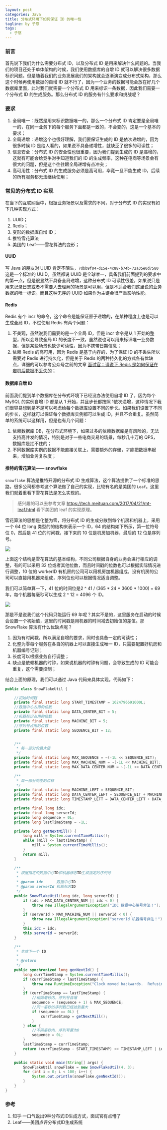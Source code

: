 ```yaml
---
layout: post
categories: Java
title: 分布式环境下如何保证 ID 的唯一性
tagline: by 子悠
tags: 
  - 子悠
---
```


### 前言

首先说下我们为什么需要分布式 ID，以及分布式 ID 是用来解决什么问题的。当我们的项目还处于单体架构的时候，我们使用数据库的自增 ID 就可以解决很多数据标识问题。但是随着我们的业务发展我们的架构就会逐渐演变成分布式架构，那么这个时候再使用数据的自增 ID 就不行了，因为一个业务的数据可能会放在好几个数据库里面，此时我们就需要一个分布式 ID 用来标识一条数据，因此我们需要一个分布式 ID 的生成服务。那么分布式 ID 的服务有什么要求和挑战呢？

### 要求

1. 全局唯一：既然是用来标识数据唯一的，那么一个分布式 ID 肯定要是全局唯一的，在同一业务下的每个服务下面都是一致的，不会变的，这是一个基本的要求；
2. 全局递增：递增这个也很好理解，我们要保证生成的 ID 是依次递增的，因为很多时候 ID 是给人看的，如果说不具备递增性，就缺乏了很多的可读性；
3. 信息安全：分布式 ID 的安全性也很重要，因为我们提到生成的 ID 是递增的，这就有可能会给竞争对手知道我们的 ID 的生成频率，这种在电商等场景会有很大的问题，但是这个往往跟全局递增有点冲突；
4. 高可用性：分布式 ID 的生成服务必须是高可用，毕竟一旦不能生成 ID，后续的所有服务都无法继续使用；

### 常见的分布式 ID 实现

在当下的互联网当中，根据业务场景以及需求的不同，对于分布式 ID 的实现有如下几种实现方式：

1. UUID；
2. Redis；
3. 变形的数据库自增 ID；
4. 推特雪花算法
5. 美团的 Leaf——雪花算法的变形；

#### UUID

写 Java 的朋友对 UUID 肯定不陌生，`7dbb9f04-d15e-4c88-b74b-72a35e0d7580` 这是一个标准的 UUID，虽然都说 UUID 是全球唯一，具备我们前面提到的要求中的第一点，但是很显然不具备全局递增，这种分布式 ID 可读性很差，如果说只是用来记录日志或者不需要人去理解的场景是可以用，但是不适合我们这里说的业务数据的唯一标识。而且这种无序的 UUID 如果作为主键会很严重影响性能。

#### Redis

Redis 有个 incr 的命令，这个命令是能保证原子递增的，在某种程度上也是可以生成全局 ID，不过使用 Redis 有两个问题：

1. 不美观，虽然说我们需要的是一个全局 ID，但是 incr 命令是从 1 开始的整型，所以会导致全局 ID 的长度不一致，虽然说也可以用来标识唯一业务数据，但是某些场景也缺少可读性，因为不携带日期信息；
2. 依赖 Redis 的高可用，因为 Redis 是基于内存的，为了保证 ID 的不丢失所以需要对 Redis 进行持久化，但是关于 Redis 的两种持久化的方式各有优缺点，详细的可以参考公众号之前的文章 [面试官：请说下 Redis 是如何保证在宕机后数据不丢失的](https://mp.weixin.qq.com/s?__biz=MzkzODE3OTI0Ng==&mid=2247492071&idx=1&sn=7ac7858547e73ef117cac48ce1821551&chksm=c2868e26f5f10730392e01d273703f5f904e0d751d7273f450765be85b44f883bd56151ea956&token=889940930&lang=zh_CN#rd)；

#### 数据库自增 ID

前面我们提到单个数据库在分布式环境下已经没办法使用自增 ID 了，因为每个 MySQL 的实例自增 ID 都是从 1 开始，并且步长都按照 1依次递增，这种情况下我们很容易想到是不是可以考虑给每个数据库设置不同的步长。如果我们设置了不同的步长，这样就可以保证每个数据库实例都可以生成 ID，并且不会重复。虽然简单的系统可以这样用，但是也有几个问题：

1. 依赖数据库 DB，在分布式环境下，如果过多的依赖数据库是有风险的，无法支持高并发的情况，特别是对于一些电商交易的场景，每秒几十万的 QPS，数据库是扛不住的；
2. 不同数据库实例的数据不能直接关联上，需要额外的存储，才能把数据串起来，增加业务复杂度；

#### 推特的雪花算法—— snowflake

`snowflake` 算法是推特开源的分布式 ID 生成算法，这个算法提供了一个标准的思路，很多公司都参考这个算法做了自己的实现，比较有名的是美团的 `Leaf`。这里我们就着重看下雪花算法是怎么实现的。

> 感兴趣的可以去参考文章 https://tech.meituan.com/2017/04/21/mt-leaf.html 看下美团的 leaf 的实现原理。

雪花算法的思想是化整为零，将分布式 ID 的生成分散到每个机房和机器上，采用一个 64 位 long 类型的的结构来表示一个 ID，64 的结构如下所示，第一位符号位 0，然后是 41 位的时间戳，接下来的 10 位是机房加机器，最后的 12 位是序列号。

![](http://www.justdojava.com/assets/images/2019/java/image_ziyou/2021/0627/0.png)

上面这个结构是雪花算法的基本结构，不同公司根据自身的业务会进行相应的调整，有的可以采用 32 位或者其他位数，而且时间戳的位数也可以根据实际情况进行调整，10 位的 workerID 有机房的公司可以用机房加机器组成，没有机房的公司可以直接用机器来组成，序列位也可以根据情况适当调整。

我们可以简单算一下，41 位的时间位是2 ^ 41 / (365 * 24 * 3600 * 1000) = 69 年，每个机器每毫秒可以生成 2 ^ 12 = 4096 个 ID。

![](http://www.justdojava.com/assets/images/2019/java/image_ziyou/2021/0627/1.png)

那是不是说我们这个代码只能运行 69 年呢？其实不是的，这里服务在启动的时候会设置一个初始值，这里的时间戳是用机器的时间减去初始值的差值。那 SnowFlake 算法有什么优缺点呢？

1. 因为有时间戳，所以满足自增的要求，同时也具备一定的可读性；
2. 化整为零每个服务在各自的机器上可以直接生成唯一 ID，只需要配置好机房和机器编号记刻；
3. 长度可以根据业务自行调整；
4. 缺点是依赖机器的时钟，如果说机器的时钟有问题，会导致生成的 ID 可能会重复，这个需要控制；

结合上面的原理，我们可以通过 Java 代码来具体实现，代码如下：

```java
public class SnowFlakeUtil {

    //初始时间戳
    private final static long START_TIMESTAMP = 1624796691000L;
    //数据中心占用的位数
    private final static long DATA_CENTER_BIT = 5;
    //机器标识占用的位数
    private final static long MACHINE_BIT = 5;
    //序列号占用的位数
    private final static long SEQUENCE_BIT = 12;


    /**
     * 每一部分的最大值
     */
    private final static long MAX_SEQUENCE = ~(-1L << SEQUENCE_BIT);
    private final static long MAX_MACHINE_NUM = ~(-1L << MACHINE_BIT);
    private final static long MAX_DATA_CENTER_NUM = ~(-1L << DATA_CENTER_BIT);

    /**
     * 每一部分向左的位移
     */
    private final static long MACHINE_LEFT = SEQUENCE_BIT;
    private final static long DATA_CENTER_LEFT = SEQUENCE_BIT + MACHINE_BIT;
    private final static long TIMESTAMP_LEFT = DATA_CENTER_LEFT + DATA_CENTER_BIT;

    private final long idc;
    private final long serverId;
    private long sequence = 0L;
    private long lastTimeStamp = -1L;

    private long getNextMill() {
        long mill = System.currentTimeMillis();
        while (mill <= lastTimeStamp) {
            mill = System.currentTimeMillis();
        }
        return mill;
    }

    /**
     * 根据指定的数据中心ID和机器标志ID生成指定的序列号
     *
     * @param idc      数据中心ID
     * @param serverId 机器标志ID
     */
    public SnowFlakeUtil(long idc, long serverId) {
        if (idc > MAX_DATA_CENTER_NUM || idc < 0) {
            throw new IllegalArgumentException("IDC 数据中心编号非法！");
        }
        if (serverId > MAX_MACHINE_NUM || serverId < 0) {
            throw new IllegalArgumentException("serverId 机器编号非法！");
        }
        this.idc = idc;
        this.serverId = serverId;
    }

    /**
     * 生成下一个 ID
     *
     * @return
     */
    public synchronized long genNextId() {
        long currTimeStamp = System.currentTimeMillis();
        if (currTimeStamp < lastTimeStamp) {
            throw new RuntimeException("Clock moved backwards.  Refusing to generate id");
        }
        if (currTimeStamp == lastTimeStamp) {
            //相同毫秒内，序列号自增
            sequence = (sequence + 1) & MAX_SEQUENCE;
            //同一毫秒的序列数已经达到最大
            if (sequence == 0L) {
                currTimeStamp = getNextMill();
            }
        } else {
            //不同毫秒内，序列号置为0
            sequence = 0L;
        }
        lastTimeStamp = currTimeStamp;
        return (currTimeStamp - START_TIMESTAMP) << TIMESTAMP_LEFT | idc << DATA_CENTER_LEFT | serverId << MACHINE_LEFT | sequence;
    }

    public static void main(String[] args) {
        SnowFlakeUtil snowFlake = new SnowFlakeUtil(4, 3);
        for (int i = 0; i < 100; i++) {
            System.out.println(snowFlake.genNextId());
        }
    }
}
```

### 参考

1. 知乎·一口气说出9种分布式ID生成方式，面试官有点懵了
2. Leaf——美团点评分布式ID生成系统